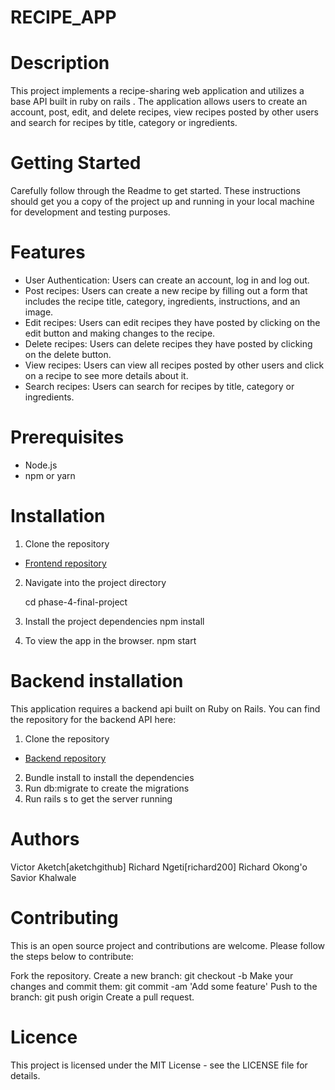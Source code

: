 # RECIPE_APP

# Description
This project implements a recipe-sharing web application and utilizes a base API built in ruby on rails .
The application allows users to create an account, post, edit, and delete recipes, view recipes posted by other users and search for recipes by title, category or ingredients.

# Getting Started
Carefully follow through the Readme to get started.
These instructions should get you a copy of the project up and running in your local machine for development and testing purposes.

# Features
* User Authentication: Users can create an account, log in and log out.
* Post recipes: Users can create a new recipe by filling out a form that includes the recipe title, category, ingredients, instructions, and an image.
* Edit recipes: Users can edit recipes they have posted by clicking on the edit button and making changes to the recipe.
* Delete recipes: Users can delete recipes they have posted by clicking on the delete button.
* View recipes: Users can view all recipes posted by other users and click on a recipe to see more details about it.
* Search recipes: Users can search for recipes by title, category or ingredients.

# Prerequisites
* Node.js
* npm or yarn

# Installation 
1. Clone the repository
  - [Frontend repository](git@github.com:richard200/backend-final.git)

2. Navigate into the project directory

   cd  phase-4-final-project

3. Install the project dependencies
   npm install
   
4. To view the app in the browser.
   npm start

# Backend installation
This application requires a backend api built on Ruby on Rails. You can find the repository for the backend API here: 
1. Clone the repository
  - [Backend repository](git@github.com:richard200/backend-final.git)
  
2. Bundle install to install the dependencies
3. Run db:migrate to create the migrations
4. Run rails s to get the server running



# Authors
 Victor Aketch[aketchgithub]
 Richard Ngeti[richard200]
 Richard Okong'o
 Savior Khalwale
 
# Contributing
This is an open source project and contributions are welcome. Please follow the steps below to contribute:

Fork the repository.
Create a new branch: git checkout -b <branch-name>
Make your changes and commit them: git commit -am 'Add some feature'
Push to the branch: git push origin <branch-name>
Create a pull request.

# Licence
This project is licensed under the MIT License - see the LICENSE file for details.
 
